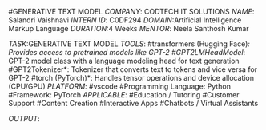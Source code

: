 #GENERATIVE TEXT MODEL
*COMPANY*: CODTECH IT SOLUTIONS
*NAME*: Salandri Vaishnavi
*INTERN ID*: C0DF294
*DOMAIN*:Artificial Intelligence Markup Language
*DURATION*:4 Weeks
*MENTOR*: Neela Santhosh Kumar

*TASK*:GENERATIVE TEXT MODEL
*TOOLS*: 
#transformers (Hugging Face)*:	Provides access to pretrained models like GPT-2
#GPT2LMHeadModel*:	GPT-2 model class with a language modeling head for text generation
#GPT2Tokenizer*:	Tokenizer that converts text to tokens and vice versa for GPT-2
#torch (PyTorch)*:	Handles tensor operations and device allocation (CPU/GPU)
*PLATFORM*:
#vscode
#Programming Language: Python
#Framework:	PyTorch
*APPLICABLE*:
#Education / Tutoring
#Customer Support
#Content Creation
#Interactive Apps
#Chatbots / Virtual Assistants

*OUTPUT*:


